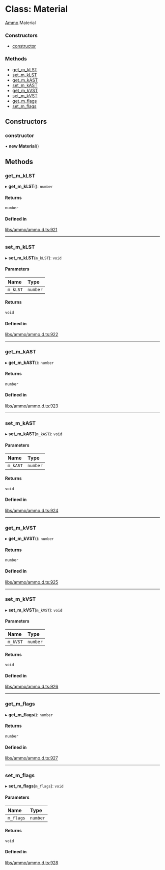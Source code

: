 # Class: Material

[Ammo](../modules/Ammo.md).Material


### Constructors

- [constructor](Ammo.Material.md#constructor)

### Methods

- [get\_m\_kLST](Ammo.Material.md#get_m_klst)
- [set\_m\_kLST](Ammo.Material.md#set_m_klst)
- [get\_m\_kAST](Ammo.Material.md#get_m_kast)
- [set\_m\_kAST](Ammo.Material.md#set_m_kast)
- [get\_m\_kVST](Ammo.Material.md#get_m_kvst)
- [set\_m\_kVST](Ammo.Material.md#set_m_kvst)
- [get\_m\_flags](Ammo.Material.md#get_m_flags)
- [set\_m\_flags](Ammo.Material.md#set_m_flags)

## Constructors

### constructor

• **new Material**()

## Methods

### get\_m\_kLST

▸ **get_m_kLST**(): `number`

#### Returns

`number`

#### Defined in

[libs/ammo/ammo.d.ts:921](https://github.com/Orillusion/orillusion/blob/main/src/libs/ammo/ammo.d.ts#L921)

___

### set\_m\_kLST

▸ **set_m_kLST**(`m_kLST`): `void`

#### Parameters

| Name | Type |
| :------ | :------ |
| `m_kLST` | `number` |

#### Returns

`void`

#### Defined in

[libs/ammo/ammo.d.ts:922](https://github.com/Orillusion/orillusion/blob/main/src/libs/ammo/ammo.d.ts#L922)

___

### get\_m\_kAST

▸ **get_m_kAST**(): `number`

#### Returns

`number`

#### Defined in

[libs/ammo/ammo.d.ts:923](https://github.com/Orillusion/orillusion/blob/main/src/libs/ammo/ammo.d.ts#L923)

___

### set\_m\_kAST

▸ **set_m_kAST**(`m_kAST`): `void`

#### Parameters

| Name | Type |
| :------ | :------ |
| `m_kAST` | `number` |

#### Returns

`void`

#### Defined in

[libs/ammo/ammo.d.ts:924](https://github.com/Orillusion/orillusion/blob/main/src/libs/ammo/ammo.d.ts#L924)

___

### get\_m\_kVST

▸ **get_m_kVST**(): `number`

#### Returns

`number`

#### Defined in

[libs/ammo/ammo.d.ts:925](https://github.com/Orillusion/orillusion/blob/main/src/libs/ammo/ammo.d.ts#L925)

___

### set\_m\_kVST

▸ **set_m_kVST**(`m_kVST`): `void`

#### Parameters

| Name | Type |
| :------ | :------ |
| `m_kVST` | `number` |

#### Returns

`void`

#### Defined in

[libs/ammo/ammo.d.ts:926](https://github.com/Orillusion/orillusion/blob/main/src/libs/ammo/ammo.d.ts#L926)

___

### get\_m\_flags

▸ **get_m_flags**(): `number`

#### Returns

`number`

#### Defined in

[libs/ammo/ammo.d.ts:927](https://github.com/Orillusion/orillusion/blob/main/src/libs/ammo/ammo.d.ts#L927)

___

### set\_m\_flags

▸ **set_m_flags**(`m_flags`): `void`

#### Parameters

| Name | Type |
| :------ | :------ |
| `m_flags` | `number` |

#### Returns

`void`

#### Defined in

[libs/ammo/ammo.d.ts:928](https://github.com/Orillusion/orillusion/blob/main/src/libs/ammo/ammo.d.ts#L928)
